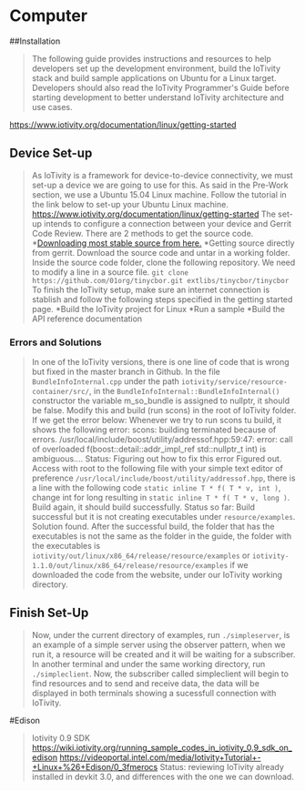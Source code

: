 # Computer
##Installation
>The following guide provides instructions and resources to help developers set up the development environment, build the IoTivity stack and build sample applications on Ubuntu for a Linux target. Developers should also read the IoTivity Programmer's Guide before starting development to better understand IoTivity architecture and use cases.

[https://www.iotivity.org/documentation/linux/getting-started
](https://www.iotivity.org/documentation/linux/getting-started)

## Device Set-up
>As IoTivity is a framework for device-to-device connectivity, we must set-up a device we are going to use for this. As said in the Pre-Work section, we use a Ubuntu 15.04 Linux machine.
Follow the tutorial in the link below to set-up your Ubuntu Linux machine.
https://www.iotivity.org/documentation/linux/getting-started
>The set-up intends to configure a connection between your device and Gerrit Code Review.
>There are 2 methods to get the source code.
*[Downloading most stable source from here.](https://www.iotivity.org/downloads)
*Getting source directly from gerrit.
>Download the source code and untar in a working folder.
>Inside the source code folder, clone the following repository.
>We need to modify a line in a source file. ```git clone https://github.com/01org/tinycbor.git extlibs/tinycbor/tinycbor```
>To finish the IoTivity setup, make sure an internet connection is stablish and follow the following steps specified in the getting started page.
*Build the IoTivity project for Linux
*Run a sample
*Build the API reference documentation

### Errors and Solutions
>In one of the IoTivity versions, there is one line of code that is wrong but fixed in the master branch in Github.
>In the file ```BundleInfoInternal.cpp``` under the path ```iotivity/service/resource-container/src/```, in the ```BundleInfoInternal::BundleInfoInternal()``` constructor the variable m_so_bundle is assigned to nullptr, it should be false. Modify this and build (run scons) in the root of IoTivity folder. 
>If we get the error below:
  >Whenever we try to run scons tu build, it shows the following error:
  >scons: building terminated because of errors.
  >/usr/local/include/boost/utility/addressof.hpp:59:47: error: call of overloaded f(boost::detail::addr_impl_ref std::nullptr_t int) is ambiguous....
  >Status: Figuring out how to fix this error
>Figured out.
>Access with root to the following file with your simple text editor of preference ```/usr/local/include/boost/utility/addressof.hpp```, there is a line with the following code ```static inline T * f( T * v, int )```, change int for long resulting in ```static inline T * f( T * v, long )```.
>Build again, it should build successfully.
>Status so far: Build successful but it is not creating executables under ```resource/examples```.
>Solution found.
>After the successful build, the folder that has the executables is not the same as the folder in the guide, the folder with the executables is ```iotivity/out/linux/x86_64/release/resource/examples``` or ```iotivity-1.1.0/out/linux/x86_64/release/resource/examples``` if we downloaded the code from the website, under our IoTivity working directory.

## Finish Set-Up
>Now, under the current directory of examples, run ```./simpleserver```, is an example of a simple server using the observer pattern, when we run it, a resource will be created and it will be waiting for a subscriber. In another terminal and under the same working directory, run ```./simpleclient```.
>Now, the subscriber called simpleclient will begin to find resources and to send and receive data, the data will be displayed in both terminals showing a sucessfull connection with IoTivity.

#Edison
>Iotivity 0.9 SDK
https://wiki.iotivity.org/running_sample_codes_in_iotivity_0.9_sdk_on_edison
https://videoportal.intel.com/media/Iotivity+Tutorial+-+Linux+%26+Edison/0_3fmerocs
>Status: reviewing IoTivity already installed in devkit 3.0, and differences with the one we can download.